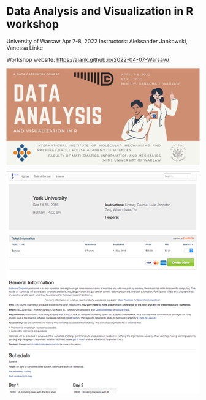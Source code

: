 # Data Analysis and Visualization in R workshop
University of Warsaw
Apr 7-8, 2022
Instructors: Aleksander Jankowski, Vanessa Linke

Workshop website: https://ajank.github.io/2022-04-07-Warsaw/

![Advertisement](ad1.png)

![testimage](fig/completed-page.png)
